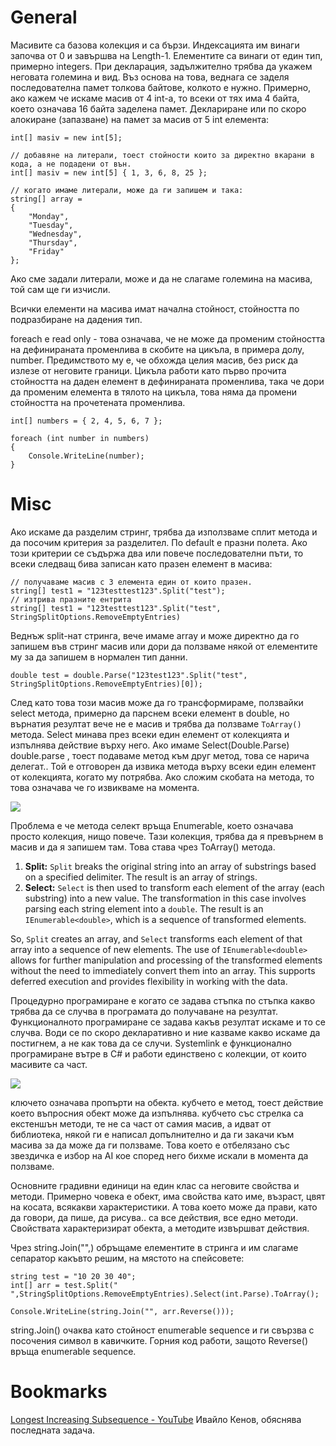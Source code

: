 # General
Масивите са базова колекция и са бързи. 
Индексацията им винаги започва от 0 и завършва на Length-1.
Елементите са винаги от един тип, примерно integers. При декларация, задължително трябва да укажем неговата големина и вид. Въз основа на това, веднага се заделя последователна памет толкова байтове, колкото е нужно. Примерно, ако кажем че искаме масив от 4 int-a, то всеки от тях има 4 байта, което означава 16 байта заделена памет.
Деклариране или по скоро алокиране (запазване) на памет за масив от 5 int елемента:

```
int[] masiv = new int[5];

// добавяне на литерали, тоест стойности които за директно вкарани в кода, а не подадени от вън.
int[] masiv = new int[5] { 1, 3, 6, 8, 25 };

// когато имаме литерали, може да ги запишем и така:
string[] array = 
{
    "Monday",
    "Tuesday",
    "Wednesday",
    "Thursday",
    "Friday"
};
```
Ако сме задали литерали, може и да не слагаме големина на масива, той сам ще ги изчисли.

Всички елементи на масива имат начална стойност, стойността по подразбиране на дадения тип.

foreach е read only - това означава, че не може да променим стойността на дефинираната променлива в скобите на цикъла, в примера долу, number. Предимството му е, че обхожда целия масив, без риск да излезе от неговите граници. 
Цикъла работи като първо прочита стойността на даден елемент в дефинираната променлива, така че дори да променим елемента в тялото на цикъла, това няма да промени стойността на прочетената променлива.

```
int[] numbers = { 2, 4, 5, 6, 7 };

foreach (int number in numbers)
{
    Console.WriteLine(number);
}

```

# Misc
Ако искаме да разделим стринг, трябва да използваме сплит метода и да посочим критерия за разделител. По default е празни полета. Ако този критерии се съдържа два или повече последователни пъти, то всеки следващ бива записан като празен елемент в масива:
```
// получаваме масив с 3 елемента един от които празен.
string[] test1 = "123testtest123".Split("test");
// изтрива празните ентрита
string[] test1 = "123testtest123".Split("test", StringSplitOptions.RemoveEmptyEntries)
```
Веднъж split-нат стринга, вече имаме array и може директно да го запишем във стринг масив или дори да ползваме някой от елементите му за да запишем в нормален тип данни.
```
double test = double.Parse("123test123".Split("test", StringSplitOptions.RemoveEmptyEntries)[0]);
```
След като това този масив може да го трансформираме, ползвайки select метода, примерно да парснем всеки елемент в double, но върнатия резултат вече не е масив и трябва да ползваме `ToArray()` метода. Select минава през всеки един елемент от колекцията и изпълнява действие върху него. Ако имаме Select(Double.Parse) double.parse , тоест подаваме метод към друг метод, това се нарича делегат.. Той е отговорен да извика метода върху всеки един елемент от колекцията, когато му потрябва. Ако сложим скобата на метода, то това означава че го извикваме на момента.

![](https://github.com/GerardSh/SoftwareUniversity/blob/main/99%20Attachments/Pasted%20image%2020240109224417.png)

Проблема е че метода селект връща Enumerable, което означава просто колекция, нищо повече. Тази колекция, трябва да я превърнем в масив и да я запишем там. Това става чрез ToArray() метода.

1. **Split:**
`Split` breaks the original string into an array of substrings based on a specified delimiter.
The result is an array of strings.
2. **Select:**
`Select` is then used to transform each element of the array (each substring) into a new value.
The transformation in this case involves parsing each string element into a `double`.
 The result is an `IEnumerable<double>`, which is a sequence of transformed elements.

So, `Split` creates an array, and `Select` transforms each element of that array into a sequence of new elements. The use of `IEnumerable<double>` allows for further manipulation and processing of the transformed elements without the need to immediately convert them into an array. This supports deferred execution and provides flexibility in working with the data.

Процедурно програмиране е когато се задава стъпка по стъпка какво трябва да се случва в програмата до получаване на резултат.
Функционалното програмиране се задава какъв резултат искаме и то се случва. Води се по скоро декларативно и ние казваме какво искаме да постигнем, а не как това да се случи.
Systemlink е функционално програмиране вътре в C# и работи единствено с колекции, от които масивите са част.

![](https://github.com/GerardSh/SoftwareUniversity/blob/main/99%20Attachments/Pasted%20image%2020240109214356.png)

ключето означава пропърти на обекта.
кубчето е метод, тоест действие което въпросния обект може да изпълнява.
кубчето със стрелка са екстеншън методи, те не са част от самия масив, а идват от библиотека, някой ги е написал допълнително и да ги закачи към масива за да може да ги ползваме.
Това което е отбелязано със звездичка е избор на AI кое според него бихме искали в момента да ползваме.

Основните градивни единици на един клас са неговите свойства и методи. 
Примерно човека е обект, има свойства като име, възраст, цвят на косата, всякакви характеристики. А това което може да прави, като да говори, да пише, да рисува.. са все действия, все едно методи. Свойствата характеризират обекта, а методите извършват действия.

Чрез string.Join("",) обръщаме елементите в стринга и им слагаме сепаратор какъвто решим, на мястото на спейсовете:

```
string test = "10 20 30 40";
int[] arr = test.Split(" ",StringSplitOptions.RemoveEmptyEntries).Select(int.Parse).ToArray();

Console.WriteLine(string.Join("", arr.Reverse()));
```

string.Join() очаква като стойност enumerable sequence и ги свързва с посочения символ в кавичките. Горния код работи, защото Reverse() връща enumerable sequence. 

# Bookmarks 
[Longest Increasing Subsequence - YouTube](https://www.youtube.com/watch?v=TB7ZXhNXh0U&t=130s) Ивайло Кенов, обяснява последната задача. 
